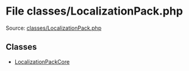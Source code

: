 File classes/LocalizationPack.php
=========

Source: [classes/LocalizationPack.php](https://github.com/PrestaShop/PrestaShop/blob/1.5.4.0/classes/LocalizationPack.php)


Classes
-------

* [LocalizationPackCore](class.LocalizationPackCore.md)

